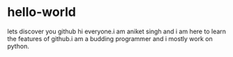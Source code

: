 # hello-world
lets discover you github
hi everyone.i am aniket singh and i am here to learn the features of github.i am a budding programmer and i mostly work on python.

